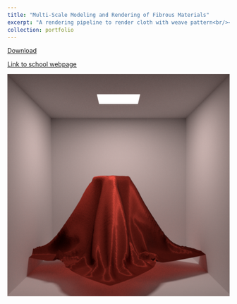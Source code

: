```yaml
---
title: "Multi-Scale Modeling and Rendering of Fibrous Materials"
excerpt: "A rendering pipeline to render cloth with weave pattern<br/><img src='/images/thesis_overview.png'>"
collection: portfolio
---
```


[Download](/files/DTU_Thesis_kengjian_202541.pdf)  

[Link to school webpage](https://findit.dtu.dk/en/catalog/6407e04a766c7c3c96fe8658)  

![Polyster cloth](/images/thesis_polyester.png)  